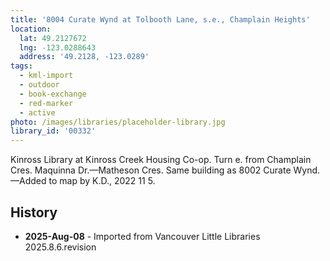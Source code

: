 ```yaml
---
title: '8004 Curate Wynd at Tolbooth Lane, s.e., Champlain Heights'
location:
  lat: 49.2127672
  lng: -123.0288643
  address: '49.2128, -123.0289'
tags:
  - kml-import
  - outdoor
  - book-exchange
  - red-marker
  - active
photo: /images/libraries/placeholder-library.jpg
library_id: '00332'
---
```

Kinross Library at Kinross Creek Housing Co-op.
 Turn e. from Champlain Cres.
Maquinna Dr.—Matheson Cres.
Same building as 8002 Curate Wynd.
—Added to map by K.D., 2022 11 5.

## History
- **2025-Aug-08** - Imported from Vancouver Little Libraries 2025.8.6.revision
